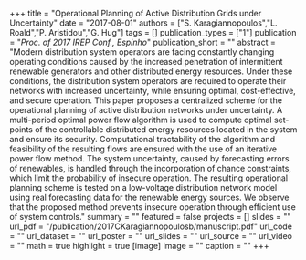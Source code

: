 +++
title = "Operational Planning of Active Distribution Grids under Uncertainty"
date = "2017-08-01"
authors = ["S. Karagiannopoulos","L. Roald","P. Aristidou","G. Hug"]
tags = []
publication_types = ["1"]
publication = "_Proc. of 2017 IREP Conf., Espinho_"
publication_short = ""
abstract = "Modern distribution system operators are facing constantly changing operating conditions caused by the increased penetration of intermittent renewable generators and other distributed energy resources. Under these conditions, the distribution system operators are required to operate their networks with increased uncertainty, while ensuring optimal, cost-effective, and secure operation. This paper proposes a centralized scheme for the operational planning of active distribution networks under uncertainty. A multi-period optimal power flow algorithm is used to compute optimal set-points of the controllable distributed energy resources located in the system and ensure its security. Computational tractability of the algorithm and feasibility of the resulting flows are ensured with the use of an iterative power flow method. The system uncertainty, caused by forecasting errors of renewables, is handled through the incorporation of chance constraints, which limit the probability of insecure operation. The resulting operational planning scheme is tested on a low-voltage distribution network model using real forecasting data for the renewable energy sources. We observe that the proposed method prevents insecure operation through efficient use of system controls."
summary = ""
featured = false
projects = []
slides = ""
url_pdf = "/publication/2017CKaragiannopoulosb/manuscript.pdf"
url_code = ""
url_dataset = ""
url_poster = ""
url_slides = ""
url_source = ""
url_video = ""
math = true
highlight = true
[image]
image = ""
caption = ""
+++


